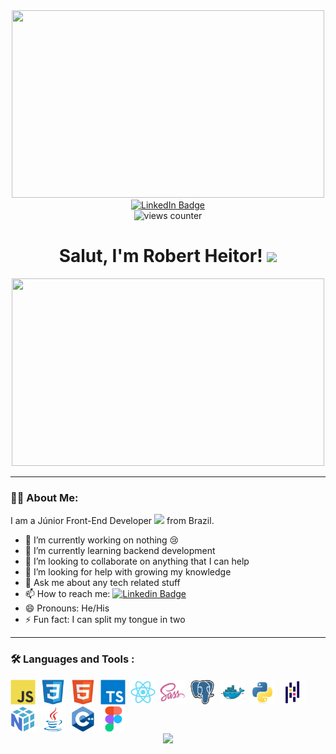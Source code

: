 <div id="header" align="center">
 <img src="https://media.giphy.com/media/h408T6Y5GfmXBKW62l/giphy.gif" width="500" height="300"/>
 <div id="badges">
 <a href="https://br.linkedin.com/in/robert-heitor-de-carvalho">
  <img src="https://img.shields.io/badge/LinkedIn-blue?logo=linkedin&logoColor=white&style=for-the-badge" alt="LinkedIn Badge"/>
  </a>
 </div>
  <img src="https://komarev.com/ghpvc/?username=roberthcjr&style=flat-square&color=blue" alt="views counter"/>
 <h1>
  Salut, I'm Robert Heitor!
  <img src="https://media.giphy.com/media/hvRJCLFzcasrR4ia7z/giphy.gif" width="30px"/>
 </h1>
</div>

<div align="center">
 <img src = "https://stocksnap.io/photo/coding-programming-CWYK8CLC61" width="500" height="300"/>
</div>

---

### :man_technologist: About Me:

I am a Júnior Front-End Developer <img src="https://media.giphy.com/media/WUlplcMpOCEmTGBtBW/giphy.gif" width="30"/> from Brazil.
- 🔭 I’m currently working on nothing :cry:
- 🌱 I’m currently learning backend development
- 👯 I’m looking to collaborate on anything that I can help
- 🤔 I’m looking for help with growing my knowledge
- 💬 Ask me about any tech related stuff
- 📫 How to reach me:  [![Linkedin Badge](https://img.shields.io/badge/-LinkedIn-blue?style=flat&logo=Linkedin&logoColor=white)](https://br.linkedin.com/in/robert-heitor-de-carvalho)
- 😄 Pronouns: He/His
- ⚡ Fun fact: I can split my tongue in two

---

### :hammer_and_wrench: Languages and Tools :
<div>
 <img src="https://github.com/devicons/devicon/blob/master/icons/javascript/javascript-original.svg" alt="Javascript" width="40" height="40"/>&nbsp;
 <img src="https://github.com/devicons/devicon/blob/master/icons/css3/css3-original.svg" alt="CSS3" width="40" height="40"/>&nbsp;
 <img src="https://github.com/devicons/devicon/blob/master/icons/html5/html5-original.svg" alt="HTML5" width="40" height="40"/>&nbsp;
 <img src="https://github.com/devicons/devicon/blob/master/icons/typescript/typescript-original.svg" alt="Typescript" width="40" height="40"/>&nbsp;
 <img src="https://github.com/devicons/devicon/blob/master/icons/react/react-original.svg" alt="ReactJS" width="40" height="40"/>&nbsp;
 <img src="https://github.com/devicons/devicon/blob/master/icons/sass/sass-original.svg" alt="SASS" width="40" height="40"/>&nbsp;
 <img src="https://github.com/devicons/devicon/blob/master/icons/postgresql/postgresql-original.svg" alt="Postgresql" width="40" height="40"/>&nbsp;
 <img src="https://github.com/devicons/devicon/blob/master/icons/docker/docker-original.svg" alt="Docker" width="40" height="40"/>&nbsp;
 <img src="https://github.com/devicons/devicon/blob/master/icons/python/python-original.svg" alt="Python" width="40" height="40"/>&nbsp;
 <img src="https://github.com/devicons/devicon/blob/master/icons/pandas/pandas-original.svg" alt="Pandas" width="40" height="40"/>&nbsp;
 <img src="https://github.com/devicons/devicon/blob/master/icons/numpy/numpy-original.svg" alt="Numpy" width="40" height="40"/>&nbsp;
 <img src="https://github.com/devicons/devicon/blob/master/icons/java/java-original.svg" alt="Java" width="40" height="40"/>&nbsp;
 <img src="https://github.com/devicons/devicon/blob/master/icons/cplusplus/cplusplus-original.svg" alt="Cpp" width="40" height="40"/>&nbsp;
 <img src="https://github.com/devicons/devicon/blob/master/icons/figma/figma-original.svg" alt="Figma" width="40" height="40"/>&nbsp;
</div>

<div align="center">
 <img src = "https://github-readme-stats.vercel.app/api?username=roberthcjr&&show_icons=true&title_color=ffffff&icon_color=bb2acf&text_color=daf7dc&bg_color=151515">
</div>
